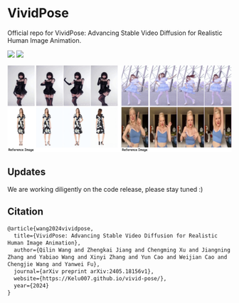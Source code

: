 # VividPose
Official repo for VividPose: Advancing Stable Video Diffusion for Realistic Human Image Animation.

<a href='https://Kelu007.github.io/vivid-pose/'><img src='https://img.shields.io/badge/Project-Page-Green'></a> <a href='https://arxiv.org/pdf/2405.18156'><img src='https://img.shields.io/badge/Paper-Arxiv-red'></a>

![Teaser Image](docs/teaser.png "Teaser")

## Updates
We are working diligently on the code release, please stay tuned :)

## Citation	
```
@article{wang2024vividpose,
  title={VividPose: Advancing Stable Video Diffusion for Realistic Human Image Animation}, 
  author={Qilin Wang and Zhengkai Jiang and Chengming Xu and Jiangning Zhang and Yabiao Wang and Xinyi Zhang and Yun Cao and Weijian Cao and Chengjie Wang and Yanwei Fu},
  journal={arXiv preprint arXiv:2405.18156v1},
  website={https://Kelu007.github.io/vivid-pose/},
  year={2024}
}
```
